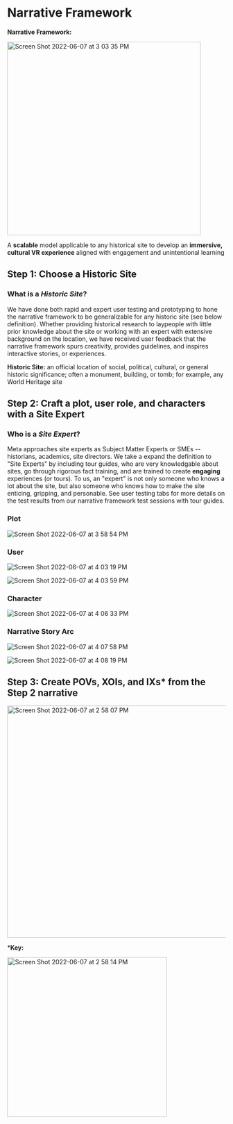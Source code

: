 # Narrative Framework 

**Narrative Framework:**

<img width="446" alt="Screen Shot 2022-06-07 at 3 03 35 PM" src="https://user-images.githubusercontent.com/69916790/172490648-862b6e9b-d675-45cf-91a7-e9c4c81dc252.png">

A **scalable** model applicable to any historical site to develop an **immersive, cultural VR experience** aligned with engagement and unintentional learning

## Step 1: Choose a Historic Site 

### What is a _Historic Site_? 

We have done both rapid and expert user testing and prototyping to hone the narrative framework to be generalizable for any historic site (see below definition). Whether providing historical research to laypeople with little prior knowledge about the site or working with an expert with extensive background on the location, we have received user feedback that the narrative framework spurs creativity, provides guidelines, and inspires interactive stories, or experiences. 

**Historic Site:** an official location of social, political, cultural, or general historic significance; often a monument, building, or tomb; for example, any World Heritage site 

## Step 2: Craft a plot, user role, and characters with a Site Expert

### Who is a _Site Expert_? 

Meta approaches site experts as Subject Matter Experts or SMEs -- historians, academics, site directors. We take a expand the definition to "Site Experts" by including tour guides, who are very knowledgable about sites, go through rigorous fact training, and are trained to create **engaging** experiences (or tours). To us, an "expert" is not only someone who knows a lot about the site, but also someone who knows how to make the site enticing, gripping, and personable. See user testing tabs for more details on the test results from our narrative framework test sessions with tour guides. 

### Plot 

![Screen Shot 2022-06-07 at 3 58 54 PM](https://user-images.githubusercontent.com/69916790/172496891-fc005c65-6f86-4af8-b5c1-ee7179af126c.png)


 
### User 
![Screen Shot 2022-06-07 at 4 03 19 PM](https://user-images.githubusercontent.com/69916790/172497356-4d410f28-72c5-4d6d-af64-aa04a3e7318f.png)

![Screen Shot 2022-06-07 at 4 03 59 PM](https://user-images.githubusercontent.com/69916790/172497381-8a15b2ff-ef3f-494e-84f8-541dfbe91539.png)


### Character
![Screen Shot 2022-06-07 at 4 06 33 PM](https://user-images.githubusercontent.com/69916790/172497617-dea4ca1c-e227-4344-b71d-1beea4210493.png)


### Narrative Story Arc

![Screen Shot 2022-06-07 at 4 07 58 PM](https://user-images.githubusercontent.com/69916790/172497745-3cb17071-1995-4024-879a-138fc7889ea1.png)

![Screen Shot 2022-06-07 at 4 08 19 PM](https://user-images.githubusercontent.com/69916790/172497788-4a8a4a83-c813-4288-86f8-101a2d87ac14.png)


## Step 3: Create POVs, XOIs, and IXs* from the Step 2 narrative

<img width="535" alt="Screen Shot 2022-06-07 at 2 58 07 PM" src="https://user-images.githubusercontent.com/69916790/172489928-615cf475-74ae-4f0e-aa00-f82e18b1178f.png">

***Key:**

<img width="368" alt="Screen Shot 2022-06-07 at 2 58 14 PM" src="https://user-images.githubusercontent.com/69916790/172489959-55c0707a-3e0c-4f81-932f-62fac0ae0017.png">

